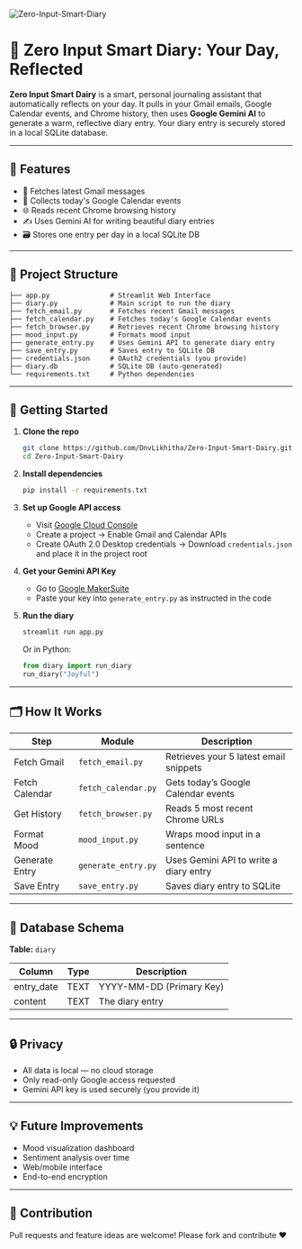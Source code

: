 ![Zero-Input-Smart-Diary](https://socialify.git.ci/DnvLikhitha/Zero-Input-Smart-Diary/image?font=Inter&language=1&name=1&theme=Dark)
# 📘 Zero Input Smart Diary: Your Day, Reflected

**Zero Input Smart Dairy** is a smart, personal journaling assistant that automatically reflects on your day. It pulls in your Gmail emails, Google Calendar events, and Chrome history, then uses **Google Gemini AI** to generate a warm, reflective diary entry. Your diary entry is securely stored in a local SQLite database.

---

## 🧠 Features

- 📧 Fetches latest Gmail messages
- 📅 Collects today's Google Calendar events
- 🌐 Reads recent Chrome browsing history
- ✍️ Uses Gemini AI for writing beautiful diary entries
- 🗃 Stores one entry per day in a local SQLite DB

---

## 📂 Project Structure

```
├── app.py               # Streamlit Web Interface
├── diary.py             # Main script to run the diary
├── fetch_email.py       # Fetches recent Gmail messages
├── fetch_calendar.py    # Fetches today's Google Calendar events
├── fetch_browser.py     # Retrieves recent Chrome browsing history
├── mood_input.py        # Formats mood input
├── generate_entry.py    # Uses Gemini API to generate diary entry
├── save_entry.py        # Saves entry to SQLite DB
├── credentials.json     # OAuth2 credentials (you provide)
├── diary.db             # SQLite DB (auto-generated)
└── requirements.txt     # Python dependencies
```

---

## 🚀 Getting Started

1. **Clone the repo**

   ```sh
   git clone https://github.com/DnvLikhitha/Zero-Input-Smart-Dairy.git
   cd Zero-Input-Smart-Dairy
   ```

2. **Install dependencies**

   ```sh
   pip install -r requirements.txt
   ```

3. **Set up Google API access**
   - Visit [Google Cloud Console](https://console.cloud.google.com/)
   - Create a project → Enable Gmail and Calendar APIs
   - Create OAuth 2.0 Desktop credentials → Download `credentials.json` and place it in the project root

4. **Get your Gemini API Key**
   - Go to [Google MakerSuite](https://makersuite.google.com/app/apikey)
   - Paste your key into `generate_entry.py` as instructed in the code

5. **Run the diary**

   ```sh
   streamlit run app.py
   ```

   Or in Python:

   ```python
   from diary import run_diary
   run_diary("Joyful")
   ```

---

## 🗂 How It Works

| Step           | Module              | Description                           |
| -------------- | ------------------- | ------------------------------------- |
| Fetch Gmail    | `fetch_email.py`    | Retrieves your 5 latest email snippets|
| Fetch Calendar | `fetch_calendar.py` | Gets today’s Google Calendar events   |
| Get History    | `fetch_browser.py`  | Reads 5 most recent Chrome URLs       |
| Format Mood    | `mood_input.py`     | Wraps mood input in a sentence        |
| Generate Entry | `generate_entry.py` | Uses Gemini API to write a diary entry|
| Save Entry     | `save_entry.py`     | Saves diary entry to SQLite           |

---

## 💾 Database Schema

**Table:** `diary`

| Column      | Type | Description                  |
| ----------- | ---- | ----------------------------|
| entry_date  | TEXT | YYYY-MM-DD (Primary Key)     |
| content     | TEXT | The diary entry              |

---

## 🔒 Privacy

- All data is local — no cloud storage
- Only read-only Google access requested
- Gemini API key is used securely (you provide it)

---

## 💡 Future Improvements

- Mood visualization dashboard
- Sentiment analysis over time
- Web/mobile interface
- End-to-end encryption

---

## 🙋 Contribution

Pull requests and feature ideas are welcome! Please fork and contribute ❤️
